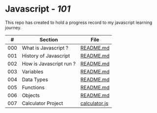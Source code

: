 # Javascript - *101*

This repo has created to hold a progress record to my javascript learning journey.

|  #  | Section                 | File                                                  |
| :-: | ----------------------- | ----------------------------------------------------- |
| 000 | What is Javascript ?    | [README.md](/000_what_is_javascript/README.md)        |
| 001 | History of Javascript   | [README.md](/001_history_of_javascript/README.md)     |
| 002 | How is Javascript run ? | [README.md](002_how_javascript_run/README.md)         |
| 003 | Variables               | [README.md](003_variables/README.md)                  |
| 004 | Data Types              | [README.md](004_data_types/README.md)                 |
| 005 | Functions               | [README.md](005_functions/README.md)                  |
| 006 | Objects                 | [README.md](006_objects/README.md)                    |
| 007 | Calculator Project      | [calculator.js](007_calculator_project/calculator.js) |
